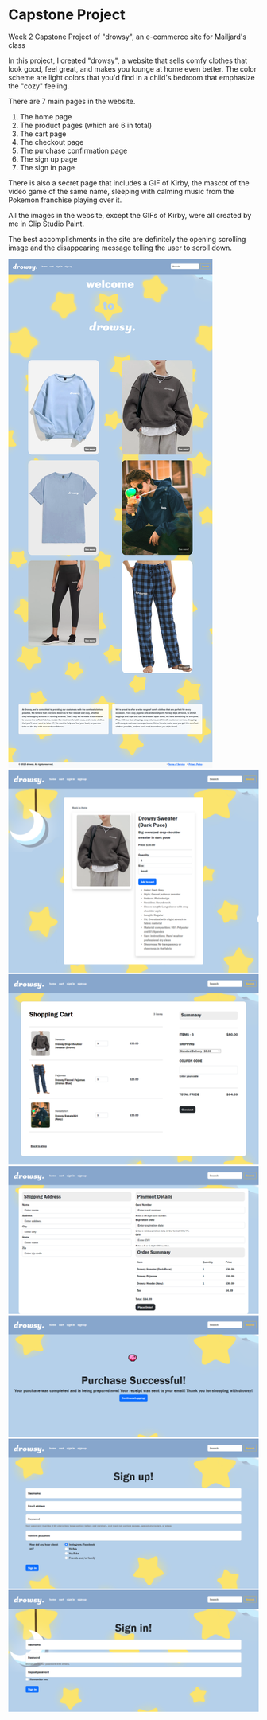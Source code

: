 # Capstone Project
 Week 2 Capstone Project of "drowsy", an e-commerce site for Mailjard's class

In this project, I created "drowsy", a website that sells comfy clothes that look good, feel great, and makes you lounge at home even better. The color scheme are light colors that you'd find in a child's bedroom that emphasize the "cozy" feeling.

There are 7 main pages in the website.

1) The home page
2) The product pages (which are 6 in total)
3) The cart page
4) The checkout page
5) The purchase confirmation page
6) The sign up page
7) The sign in page

There is also a secret page that includes a GIF of Kirby, the mascot of the video game of the same name, sleeping with calming music from the Pokemon franchise playing over it.

All the images in the website, except the GIFs of Kirby, were all created by me in Clip Studio Paint.

The best accomplishments in the site are definitely the opening scrolling image and the disappearing message telling the user to scroll down.

![HOMEPAGE](images/ds1.PNG)
![EXAMPLEOFONEPRODUCTPAGE](images/ds7.png)
![CARTPAGE](images/ds2.PNG)
![CHECKOUTPAGE](images/ds5.png)
![PURCHASECONFIRMATIONPAGE](images/ds6.png)
![SIGNUPPAGE](images/ds4.png)
![SIGNINPAGE](images/ds3.png)